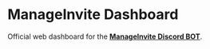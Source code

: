 # ManageInvite Dashboard

Official web dashboard for the **[ManageInvite Discord BOT](https://manage-invite.xyz)**.
